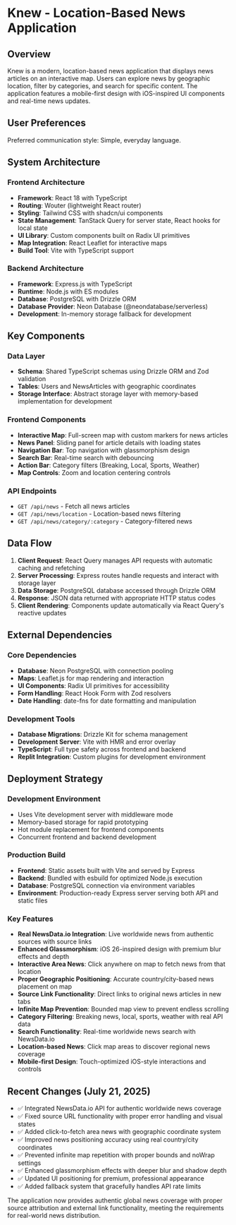 # Knew - Location-Based News Application

## Overview

Knew is a modern, location-based news application that displays news articles on an interactive map. Users can explore news by geographic location, filter by categories, and search for specific content. The application features a mobile-first design with iOS-inspired UI components and real-time news updates.

## User Preferences

Preferred communication style: Simple, everyday language.

## System Architecture

### Frontend Architecture
- **Framework**: React 18 with TypeScript
- **Routing**: Wouter (lightweight React router)
- **Styling**: Tailwind CSS with shadcn/ui components
- **State Management**: TanStack Query for server state, React hooks for local state
- **UI Library**: Custom components built on Radix UI primitives
- **Map Integration**: React Leaflet for interactive maps
- **Build Tool**: Vite with TypeScript support

### Backend Architecture
- **Framework**: Express.js with TypeScript
- **Runtime**: Node.js with ES modules
- **Database**: PostgreSQL with Drizzle ORM
- **Database Provider**: Neon Database (@neondatabase/serverless)
- **Development**: In-memory storage fallback for development

## Key Components

### Data Layer
- **Schema**: Shared TypeScript schemas using Drizzle ORM and Zod validation
- **Tables**: Users and NewsArticles with geographic coordinates
- **Storage Interface**: Abstract storage layer with memory-based implementation for development

### Frontend Components
- **Interactive Map**: Full-screen map with custom markers for news articles
- **News Panel**: Sliding panel for article details with loading states
- **Navigation Bar**: Top navigation with glassmorphism design
- **Search Bar**: Real-time search with debouncing
- **Action Bar**: Category filters (Breaking, Local, Sports, Weather)
- **Map Controls**: Zoom and location centering controls

### API Endpoints
- `GET /api/news` - Fetch all news articles
- `GET /api/news/location` - Location-based news filtering
- `GET /api/news/category/:category` - Category-filtered news

## Data Flow

1. **Client Request**: React Query manages API requests with automatic caching and refetching
2. **Server Processing**: Express routes handle requests and interact with storage layer
3. **Data Storage**: PostgreSQL database accessed through Drizzle ORM
4. **Response**: JSON data returned with appropriate HTTP status codes
5. **Client Rendering**: Components update automatically via React Query's reactive updates

## External Dependencies

### Core Dependencies
- **Database**: Neon PostgreSQL with connection pooling
- **Maps**: Leaflet.js for map rendering and interaction
- **UI Components**: Radix UI primitives for accessibility
- **Form Handling**: React Hook Form with Zod resolvers
- **Date Handling**: date-fns for date formatting and manipulation

### Development Tools
- **Database Migrations**: Drizzle Kit for schema management
- **Development Server**: Vite with HMR and error overlay
- **TypeScript**: Full type safety across frontend and backend
- **Replit Integration**: Custom plugins for development environment

## Deployment Strategy

### Development Environment
- Uses Vite development server with middleware mode
- Memory-based storage for rapid prototyping
- Hot module replacement for frontend components
- Concurrent frontend and backend development

### Production Build
- **Frontend**: Static assets built with Vite and served by Express
- **Backend**: Bundled with esbuild for optimized Node.js execution
- **Database**: PostgreSQL connection via environment variables
- **Environment**: Production-ready Express server serving both API and static files

### Key Features
- **Real NewsData.io Integration**: Live worldwide news from authentic sources with source links
- **Enhanced Glassmorphism**: iOS 26-inspired design with premium blur effects and depth
- **Interactive Area News**: Click anywhere on map to fetch news from that location
- **Proper Geographic Positioning**: Accurate country/city-based news placement on map
- **Source Link Functionality**: Direct links to original news articles in new tabs
- **Infinite Map Prevention**: Bounded map view to prevent endless scrolling
- **Category Filtering**: Breaking news, local, sports, weather with real API data
- **Search Functionality**: Real-time worldwide news search with NewsData.io
- **Location-based News**: Click map areas to discover regional news coverage
- **Mobile-first Design**: Touch-optimized iOS-style interactions and controls

## Recent Changes (July 21, 2025)
- ✅ Integrated NewsData.io API for authentic worldwide news coverage
- ✅ Fixed source URL functionality with proper error handling and visual states
- ✅ Added click-to-fetch area news with geographic coordinate system
- ✅ Improved news positioning accuracy using real country/city coordinates
- ✅ Prevented infinite map repetition with proper bounds and noWrap settings
- ✅ Enhanced glassmorphism effects with deeper blur and shadow depth
- ✅ Updated UI positioning for premium, professional appearance
- ✅ Added fallback system that gracefully handles API rate limits

The application now provides authentic global news coverage with proper source attribution and external link functionality, meeting the requirements for real-world news distribution.